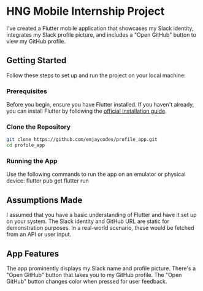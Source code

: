 # HNG Mobile Internship Project

I've created a Flutter mobile application that showcases my Slack identity, integrates my Slack profile picture, and includes a "Open GitHub" button to view my GitHub profile.

## Getting Started

Follow these steps to set up and run the project on your local machine:

### Prerequisites

Before you begin, ensure you have Flutter installed. If you haven't already, you can install Flutter by following the [official installation guide](https://flutter.dev/docs/get-started/install).

### Clone the Repository

```bash
git clone https://github.com/emjaycodes/profile_app.git
cd profile_app
```

### Running the App
Use the following commands to run the app on an emulator or physical device:
flutter pub get
flutter run

## Assumptions Made
I assumed that you have a basic understanding of Flutter and have it set up on your system.
The Slack identity and GitHub URL are static for demonstration purposes. In a real-world scenario, these would be fetched from an API or user input.

## App Features
The app prominently displays my Slack name and profile picture.
There's a "Open GitHub" button that takes you to my GitHub profile.
The "Open GitHub" button changes color when pressed for user feedback.
